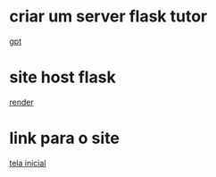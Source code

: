 # criar um server flask tutor

[gpt](https://chatgpt.com/share/670adaab-1d08-800c-8819-9de3eb3c3429)

# site host flask
[render](https://dashboard.render.com/)

# link para o site 
[tela inicial](https://gabrieel-marques-do-nascimento.github.io/tela-inicio/inicio.html)